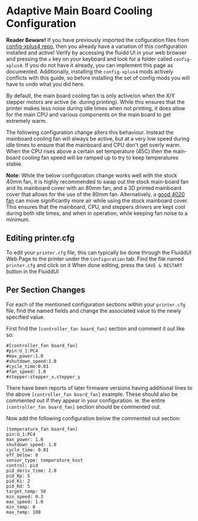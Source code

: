 # Adaptive Main Board Cooling Configuration

**Reader Beware!** If you have previously imported the cofiguration files from [config-xplus4 repo](https://github.com/qidi-community/config-xplus4), then you already have a variation of this configuration installed and active! Verify by accessing the fluidd UI in your web browser and pressing the `x` key on your keyboard and look for a folder called `config-xplus4`. If you do not have it already, you can implement this page as documented. Additionally, installing the `config-xplus4` mods actively conflicts with this guide, so before installing the set of config mods you will have to undo what you did here.

By default, the main board cooling fan is only active/on when the X/Y stepper motors are active (ie. during printing).
While this ensures that the printer makes less noise during idle times when not printing, it does allow for the main
CPU and various components on the main board to get extremely warm.

The following configuration change alters this behaviour.  Instead the mainboard cooling fan will always be active, but
at a very low speed during idle times to ensure that the mainboard and CPU don't get overly warm.  When the CPU rises
above a certain set temperature (45C) then the main-board cooling fan speed will be ramped up to try to keep temperatures
stable.

**Note:**  While the below configuration change works well with the stock 40mm fan, it is highly recommended to swap out
the stock main-board fan and its mainboard cover with an 80mm fan, and a 3D printed mainboard cover that allows for the
use of the 80mm fan.  Alternatively, a [good 4020 fan](https://www.amazon.com/dp/B0CHYF6S2N) can move significantly more air while using the stock mainboard cover.
This ensures that the mainboard, CPU, and steppers drivers are kept cool during both idle times, and when in operation,
while keeping fan noise to a minimum.


## Editing printer.cfg

To edit your `printer.cfg` file, this can typically be done through the FluiddUI Web Page to the printer under the `Configuration` tab.
Find the file named `printer.cfg` and click on it
When done editing, press the `SAVE & RESTART` button in the FluiddUI


## Per Section Changes

For each of the mentioned configuration sections within your `printer.cfg` file, find the named fields and change the associated value to the newly specified value.

First find the `[controller_fan board_fan]` section and comment it out like so:

```
#[controller_fan board_fan]
#pin:U_1:PC4
#max_power:1.0
#shutdown_speed:1.0
#cycle_time:0.01
#fan_speed: 1.0
#stepper:stepper_x,stepper_y
```
There have been reports of later firmware versions having additional lines to the above `[controller_fan board_fan]` example.
These should also be commented out if they appear in your configuration.  ie. the entire `[controller_fan board_fan]` section
should be commented out.


Now add the following configuration below the commented out section:

```
[temperature_fan board_fan]
pin:U_1:PC4
max_power: 1.0
shutdown_speed: 1.0
cycle_time: 0.01
off_below: 0
sensor_type: temperature_host
control: pid
pid_deriv_time: 2.0
pid_Kp: 5
pid_Ki: 2
pid_Kd: 5
target_temp: 50
min_speed: 0.3
max_speed: 1.0
min_temp: 0
max_temp: 100
```

